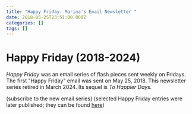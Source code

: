```yaml
---
title: "Happy Friday: Marina's Email Newsletter "
date: 2018-05-25T23:51:00.000Z
categories: []
tags: []
---
```

# Happy Friday (2018-2024)

*Happy Friday* was an email series of flash pieces sent weekly on Fridays. The first "Happy Friday" email was sent on May 25, 2018. This newsletter series retired in March 2024. Its sequel is *To Happier Days.* 

(subscribe to the new email series) (selected Happy Friday entries were later published; they can be found [here](https://www.mtinone.com/tags/happy-friday/))

![]()